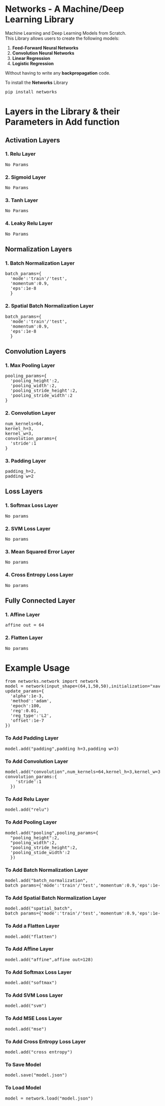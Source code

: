 # Networks - A Machine/Deep Learning Library
Machine Learning and Deep Learning Models from Scratch.\
This Library allows users to create the following models:
1) **Feed-Forward Neural Networks**
2) **Convolution Neural Networks**
3) **Linear Regression**
4) **Logistic Regression**

Without having to write any **backpropagation** code.

To install the **Networks** Library
<pre>
pip install networks</pre>

# Layers in the Library & their Parameters in Add function

## Activation Layers

### 1. Relu Layer
<pre>No Params</pre>
### 2. Sigmoid Layer
<pre>No Params</pre>
### 3. Tanh Layer
<pre>No Params</pre>
### 4. Leaky Relu Layer
<pre>No Params</pre>

## Normalization Layers

### 1. Batch Normalization Layer
<pre>
batch_params={
  'mode':'train'/'test',
  'momentum':0.9,
  'eps':1e-8
  }</pre>
### 2. Spatial Batch Normalization Layer
<pre>batch_params={
  'mode':'train'/'test',
  'momentum':0.9,
  'eps':1e-8
  }</pre>

## Convolution Layers

### 1. Max Pooling Layer
<pre>
pooling_params={
  'pooling_height':2,
  'pooling_width':2,
  'pooling_stride_height':2,
  'pooling_stride_width':2
}
</pre>
### 2. Convolution Layer
<pre>
num_kernels=64,
kernel_h=3,
kernel_w=3,
convolution_params={
  'stride':1
}
</pre>
### 3. Padding Layer
<pre>
padding_h=2,
padding_w=2
</pre>

## Loss Layers

### 1. Softmax Loss Layer
<pre>No params</pre>
### 2. SVM Loss Layer
<pre>No params</pre>
### 3. Mean Squared Error Layer
<pre>No params</pre>
### 4. Cross Entropy Loss Layer
<pre>No params</pre>

## Fully Connected Layer

### 1. Affine Layer
<pre>affine_out = 64</pre>
### 2. Flatten Layer
<pre>No params</pre>

# Example Usage
<pre>
from networks.network import network
model = network(input_shape=(64,1,50,50),initialization="xavier2",
update_params={
  'alpha':1e-3,
  'method':'adam',
  'epoch':100,
  'reg':0.01,
  'reg_type':'L2',
  'offset':1e-7
})</pre>

### To Add Padding Layer
<pre>model.add("padding",padding_h=3,padding_w=3)</pre>

### To Add Convolution Layer
<pre>model.add("convolution",num_kernels=64,kernel_h=3,kernel_w=3,
convolution_params:{
    'stride':1
  })
</pre>
### To Add Relu Layer
<pre>model.add("relu")</pre>

### To Add Pooling Layer
<pre>model.add("pooling",pooling_params={
  "pooling_height":2,
  "pooling_width":2,
  "pooling_stride_height":2,
  'pooling_stide_width':2
  })
</pre>

### To Add Batch Normalization Layer
<pre>model.add("batch_normalization",
batch_params={'mode':'train'/'test','momentum':0.9,'eps':1e-8})</pre>

### To Add Spatial Batch Normalization Layer
<pre>model.add("spatial_batch",
batch_params={'mode':'train'/'test','momentum':0.9,'eps':1e-8})</pre>

### To Add a Flatten Layer
<pre>model.add("flatten")</pre>

### To Add Affine Layer
<pre>model.add("affine",affine_out=128)</pre>

### To Add Softmax Loss Layer
<pre>model.add("softmax")</pre>

### To Add SVM Loss Layer
<pre>model.add("svm")</pre>

### To Add MSE Loss Layer
<pre>model.add("mse")</pre>

### To Add Cross Entropy Loss Layer
<pre>model.add("cross_entropy")</pre>

### To Save Model
<pre>model.save("model.json")</pre>

### To Load Model
<pre>model = network.load("model.json")</pre>
